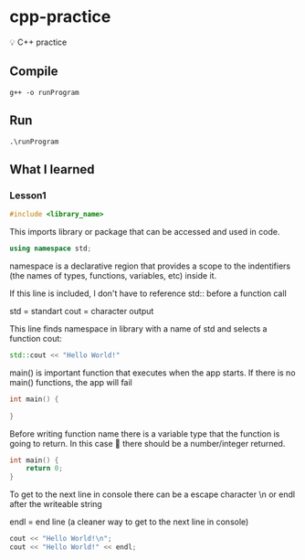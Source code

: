 # cpp-practice
💡 C++ practice

## Compile
```
g++ -o runProgram
```

## Run
```
.\runProgram
```

## What I learned

### Lesson1

```cpp 
#include <library_name>
```
This imports library or package that can be accessed and used in code.

```cpp
using namespace std;
```
namespace is a declarative region that provides a scope to the indentifiers (the names of types, functions, variables, etc) inside it.

If this line is included, I don't have to reference std:: before a function call

std = standart
cout = character output

This line finds namespace in <iostream> library with a name of std and selects a function cout:
```cpp
std::cout << "Hello World!"
```

main() is important function that executes when the app starts. If there is no main() functions, the app will fail
```cpp
int main() {
    
}
```

Before writing function name there is a variable type that the function is going to return. In this case 💼 there should be a number/integer returned.
```cpp
int main() {
    return 0;
}
```

To get to the next line in console there can be a escape character \n or endl after the writeable string

endl = end line (a cleaner way to get to the next line in console)

```cpp
cout << "Hello World!\n";
cout << "Hello World!" << endl;
```
